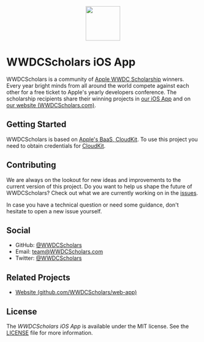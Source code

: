 <p align="center"><a href="https://wwdcscholars.com" target="_blank"><img width="90" height="90" src="https://raw.githubusercontent.com/WWDCScholars/web-form/master/.github/logo.png"></a></p>

# WWDCScholars iOS App
WWDCScholars is a community of [Apple WWDC Scholarship](https://developer.apple.com/wwdc/scholarships/) winners. Every year bright minds from all around the world compete against each other for a free ticket to Apple's yearly developers conference. The scholarship recipients share their winning projects in [our iOS App](https://itunes.apple.com/us/app/scholars-of-wwdc/id999731893?mt=8) and on [our website (WWDCScholars.com)](https://wwdcscholars.com).

## Getting Started
WWDCScholars is based on [Apple's BaaS, CloudKit](https://developer.apple.com/icloud/cloudkit/). To use this project you need to obtain credentials for [CloudKit](https://developer.apple.com/library/content/documentation/DataManagement/Conceptual/CloudKitQuickStart/Introduction/Introduction.html#//apple_ref/doc/uid/TP40014987).

## Contributing
We are always on the lookout for new ideas and improvements to the current version of this project. Do you want to help us shape the future of WWDCScholars? Check out what we are currently working on in the [issues](https://github.com/WWDCScholars/iOS-app/issues).

In case you have a technical question or need some guidance, don't hesitate to open a new issue yourself.

## Social
- GitHub: [@WWDCScholars](https://github.com/WWDCScholars)
- Email: [team@WWDCScholars.com](mailto:team@WWDCScholars.com)
- Twitter: [@WWDCScholars](https://twitter.com/WWDCScholars)

## Related Projects
- [Website (github.com/WWDCScholars/web-app)](https://github.com/WWDCScholars/web-app)


## License
The *WWDCScholars iOS App* is available under the MIT license. See the [LICENSE](https://github.com/WWDCScholars/iOS-app/blob/master/LICENSE) file for more information.
